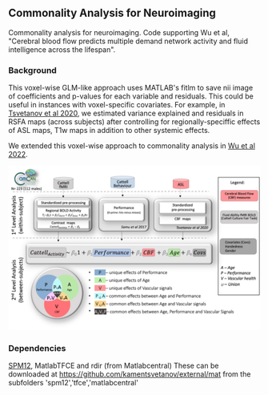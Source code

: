 ## Commonality Analysis for Neuroimaging

Commonality analysis for neuroimaging. Code supporting Wu et al, "Cerebral blood flow predicts multiple demand network activity and fluid intelligence across the lifespan".

### Background
This voxel-wise GLM-like approach uses MATLAB's fitlm to save nii image of coefficients and p-values for each variable and residuals. This could be useful in instances with voxel-specific covariates. For example, in [Tsvetanov et al 2020](https://doi.org/10.1111/psyp.13714), we estimated variance explained and residuals in RSFA maps (across subjects) after controlling for regionally-speciffic effects of ASL maps, T1w maps in addition to other systemic effects.

We extended this voxel-wise approach to commonality analysis in [Wu et al 2022](https://www.sciencedirect.com/science/article/pii/S0197458022002044).

![image](./Figures/Figure_1.png)


### Dependencies
[SPM12](https://www.fil.ion.ucl.ac.uk/spm/software/spm12/), MatlabTFCE and rdir (from Matlabcentral)
These can be downloaded at https://github.com/kamentsvetanov/external/mat from the subfolders 'spm12','tfce','matlabcentral'

